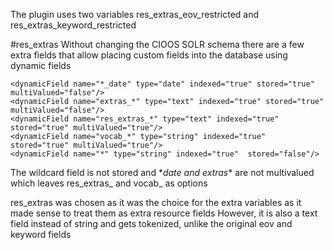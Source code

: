 The plugin uses two variables res_extras_eov_restricted and res_extras_keyword_restricted 

#res_extras
Without changing the CIOOS SOLR schema there are a few extra fields that allow placing custom fields into the database using dynamic fields

    <dynamicField name="*_date" type="date" indexed="true" stored="true" multiValued="false"/>
    <dynamicField name="extras_*" type="text" indexed="true" stored="true" multiValued="false"/>
    <dynamicField name="res_extras_*" type="text" indexed="true" stored="true" multiValued="true"/>
    <dynamicField name="vocab_*" type="string" indexed="true" stored="true" multiValued="true"/>
    <dynamicField name="*" type="string" indexed="true"  stored="false"/>

The wildcard field is not stored and \*_date and extras_\* are not multivalued which leaves res_extras_ and vocab_ as options

res_extras was chosen as it was the choice for the extra variables as it made sense to treat them as extra resource fields
However, it is also a text field instead of string and gets tokenized, unlike the original eov and keyword fields